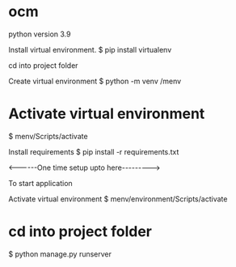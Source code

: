 # ocm
python version 3.9

Install virtual environment.
$ pip install virtualenv

cd into project folder

Create virtual environment
$ python -m venv /menv

# Activate virtual environment
$ menv/Scripts/activate

Install requirements
$ pip install -r requirements.txt

<------One time setup upto here--------->

To start application

Activate virtual environment
$ menv/environment/Scripts/activate

# cd into project folder
$ python manage.py runserver


